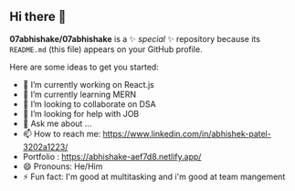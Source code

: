 ## Hi there 👋

**07abhishake/07abhishake** is a ✨ _special_ ✨ repository because its `README.md` (this file) appears on your GitHub profile.

Here are some ideas to get you started:

- 🔭 I’m currently working on React.js
- 🌱 I’m currently learning MERN
- 👯 I’m looking to collaborate on DSA
- 🤔 I’m looking for help with JOB
- 💬 Ask me about ...
- 📫 How to reach me: https://www.linkedin.com/in/abhishek-patel-3202a1223/
- Portfolio : https://abhishake-aef7d8.netlify.app/
- 😄 Pronouns: He/Him 
- ⚡ Fun fact: I'm good at multitasking and  i'm good at team mangement 
